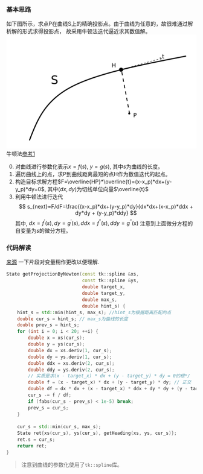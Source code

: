 ### 基本思路
如下图所示，求点P在曲线S上的精确投影点。由于曲线为任意的，故很难通过解析解的形式求得投影点， 故采用牛顿法迭代逼近求其数值解。
![curve project](../../Resourse/curve_project.png)
牛顿法[参考1](https://scm_mos.gitlab.io/algorithm/newton-and-gauss-newton/)

0.  对曲线进行参数化表示$x=f(s)$, $y=g(s)$, 其中$s$为曲线的长度。
1. 遍历曲线上的点，求P到曲线距离最短的点H作为数值迭代的起点。
2. 构造目标求解方程$F=\overline{HP}*\overline{t}=(x-x_p)*dx+(y-y_p)*dy=0$, 其中$(dx, dy)$为切线单位向量$\overline{t}$
3. 利用牛顿法进行迭代
$$
	s_{next}=F/dF=\frac{(x-x_p)*dx+(y-y_p)*dy}{dx*dx+(x-x_p)*ddx + dy*dy + (y-y_p)*ddy}	
$$
其中, $dx=f^{'}(s), dy=g^{'}(s), ddx=f^{''}(s), ddy=g^{''}(s)$
注意到上面微分方程的自变量为$s$的微分方程。
### 代码解读
[来源](https://github.com/LiJiangnanBit/path_optimizer_2/blob/78329a997952d90bb1597f64986fa5ac5b0103ee/src/tools/tools.cpp#L98C1-L126C2)
一下片段对变量稍作更改以便理解.
```cpp
State getProjectionByNewton(const tk::spline &xs,
                            const tk::spline &ys,
                            double target_x,
                            double target_y,
                            double max_s,
                            double hint_s) {
    hint_s = std::min(hint_s, max_s); //hint_s为根据距离匹配的点
    double cur_s = hint_s; // max_s为曲线的长度
    double prev_s = hint_s;
    for (int i = 0; i < 20; ++i) {
        double x = xs(cur_s);
        double y = ys(cur_s);
        double dx = xs.deriv(1, cur_s);
        double dy = ys.deriv(1, cur_s);
        double ddx = xs.deriv(2, cur_s);
        double ddy = ys.deriv(2, cur_s);
        // 实质是求(x - target_x) * dx + (y - target_y) * dy = 0的根*/
        double f = (x - target_x) * dx + (y - target_y) * dy; // 正交
        double df = dx * dx + (x - target_x) * ddx + dy * dy + (y - target_y) * ddy;
        cur_s -= f / df;
        if (fabs(cur_s - prev_s) < 1e-5) break;
        prev_s = cur_s;
    }

    cur_s = std::min(cur_s, max_s);
    State ret{xs(cur_s), ys(cur_s), getHeading(xs, ys, cur_s)};
    ret.s = cur_s;
    return ret;
}
```
> 注意到曲线的参数化使用了`tk::spline`库。